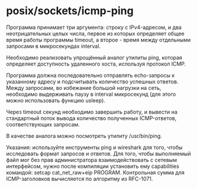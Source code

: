 # posix/sockets/icmp-ping

Программа принимает три аргумента: строку с IPv4-адресом, и два неотрицательных целых числа, первое из которых
определяет общее время работы программы timeout, а второе - время между отдельными запросами в микросекундах interval.

Необходимо реализовать упрощённый аналог утилиты ping, которая определяет доступность удаленного хоста, используя
протокол ICMP.

Программа должна последовательно отправлять echo-запросы к указанному адресу и подсчитывать количество успешных ответов.
Между запросами, во избежание большой нагрузки на сеть, необходимо выдерживать паузу в interval микросекунд (для этого
можно использовать функцию usleep).

Через timeout секунд необходимо завершить работу, и вывести на стандартный поток вывода количество полученных
ICMP-ответов, соответствующих запросам.

В качестве аналога можно посмотреть утилиту /usr/bin/ping.

Указания: используйте инструменты ping и wireshark для того, чтобы исследовать формат запросов и ответов. Для того,
чтобы выполняемый файл мог без прав администратора взаимодействовать с сетевым интерфейсом, нужно после компиляции
установить ему capabilities командой: setcap cat_net_raw+eip PROGRAM. Контрольная сумма для ICMP-заголовков вычисляется
по алгоритму из RFC-1071. 
